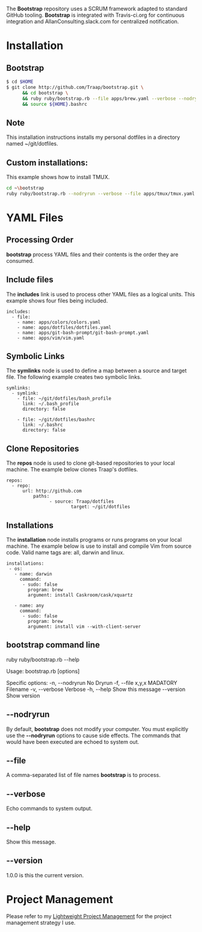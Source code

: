 The **Bootstrap** repository uses a SCRUM framework adapted to standard GitHub
tooling.  **Bootstrap** is integrated with Travis-ci.org for continuous
integration and AllanConsulting.slack.com for centralized notification.

# Installation
## Bootstrap 
```bash
$ cd $HOME
$ git clone http://github.com/Traap/bootstrap.git \
      && cd bootstrap \
      && ruby ruby/bootstrap.rb --file apps/brew.yaml --verbose --nodryrun 
      && source ${HOME}.bashrc
```

## Note
This installation instructions installs my personal dotfiles in a directory named
~/git/dotfiles.

## Custom installations:
This example shows how to install TMUX.

```bash
cd ~\bootstrap
ruby ruby/bootstrap.rb --nodryrun --verbose --file apps/tmux/tmux.yaml
```

# YAML Files
## Processing Order
**bootstrap** process YAML files and their contents is the order they are
consumed.

## Include files
The **includes** link is used to process other YAML files as a logical units.
This example shows four files being included.
```
includes:
  - file:
    - name: apps/colors/colors.yaml
    - name: apps/dotfiles/dotfiles.yaml
    - name: apps/git-bash-prompt/git-bash-prompt.yaml
    - name: apps/vim/vim.yaml
```

## Symbolic Links
The **symlinks** node is used to define a map between a source and target file.
The following example creates two symbolic links.
```
symlinks:
  - symlink:
    - file: ~/git/dotfiles/bash_profile
      link: ~/.bash_profile
      directory: false

    - file: ~/git/dotfiles/bashrc
      link: ~/.bashrc
      directory: false
```

## Clone Repositories
The **repos** node is used to clone git-based repositories to your local
machine.  The example below clones Traap's dotfiles.
```
repos:
  - repo:
      url: http://github.com
          paths:
                - source: Traap/dotfiles
                        target: ~/git/dotfiles
```

## Installations
The **installation** node installs programs or runs programs on your local
machine.  The example below is use to install and compile Vim from source code.
Valid name tags are: all, darwin and linux.
```
installations:
 - os:
   - name: darwin
     command:
      - sudo: false
        program: brew
        argument: install Caskroom/cask/xquartz

   - name: any 
     command:
      - sudo: false
        program: brew
        argument: install vim --with-client-server
```

## bootstrap command line
ruby ruby/bootstrap.rb --help

Usage: bootstrap.rb [options]

Specific options:
    -n, --nodryrun                   No Dryrun
    -f, --file x,y,x MADATORY        Filename
    -v, --verbose                    Verbose
    -h, --help                       Show this message
        --version                    Show version

## --nodryrun
By default, **bootstrap** does not modify your computer.  You must explicitly
use the **--nodryrun** options to cause side effects.  The commands that would
have been executed are echoed to system out.

## --file
A comma-separated list of file names **bootstrap** is to process.

## --verbose
Echo commands to system output.

## --help
Show this message.
## --version
1.0.0 is this the current version.

# Project Management
Please refer to my [Lightweight Project Management](https://github.com/Traap/lpm)
for the project management strategy I use.
